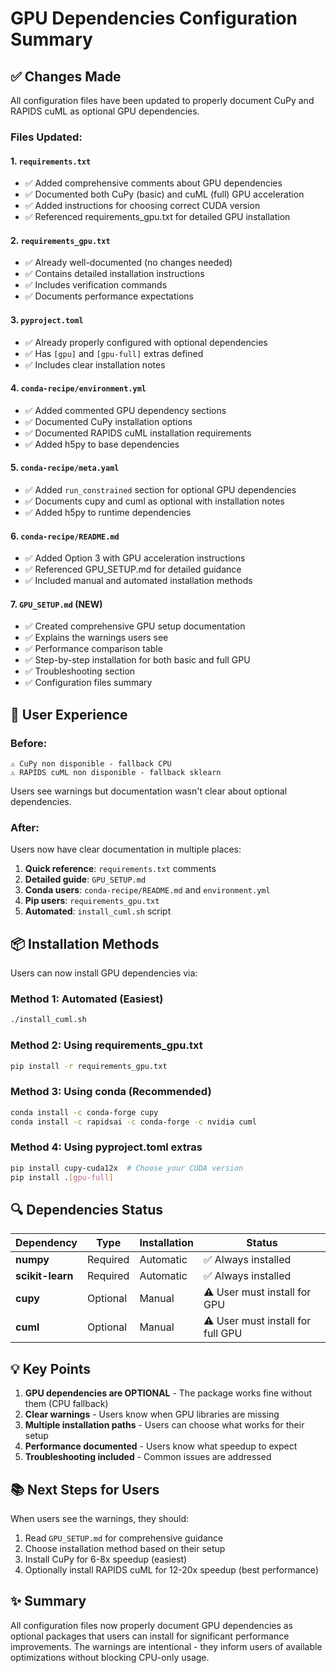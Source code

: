 # GPU Dependencies Configuration Summary

## ✅ Changes Made

All configuration files have been updated to properly document CuPy and RAPIDS cuML as optional GPU dependencies.

### Files Updated:

#### 1. `requirements.txt`
- ✅ Added comprehensive comments about GPU dependencies
- ✅ Documented both CuPy (basic) and cuML (full) GPU acceleration
- ✅ Added instructions for choosing correct CUDA version
- ✅ Referenced requirements_gpu.txt for detailed GPU installation

#### 2. `requirements_gpu.txt`
- ✅ Already well-documented (no changes needed)
- ✅ Contains detailed installation instructions
- ✅ Includes verification commands
- ✅ Documents performance expectations

#### 3. `pyproject.toml`
- ✅ Already properly configured with optional dependencies
- ✅ Has `[gpu]` and `[gpu-full]` extras defined
- ✅ Includes clear installation notes

#### 4. `conda-recipe/environment.yml`
- ✅ Added commented GPU dependency sections
- ✅ Documented CuPy installation options
- ✅ Documented RAPIDS cuML installation requirements
- ✅ Added h5py to base dependencies

#### 5. `conda-recipe/meta.yaml`
- ✅ Added `run_constrained` section for optional GPU dependencies
- ✅ Documents cupy and cuml as optional with installation notes
- ✅ Added h5py to runtime dependencies

#### 6. `conda-recipe/README.md`
- ✅ Added Option 3 with GPU acceleration instructions
- ✅ Referenced GPU_SETUP.md for detailed guidance
- ✅ Included manual and automated installation methods

#### 7. `GPU_SETUP.md` (NEW)
- ✅ Created comprehensive GPU setup documentation
- ✅ Explains the warnings users see
- ✅ Performance comparison table
- ✅ Step-by-step installation for both basic and full GPU
- ✅ Troubleshooting section
- ✅ Configuration files summary

## 🎯 User Experience

### Before:
```
⚠ CuPy non disponible - fallback CPU
⚠ RAPIDS cuML non disponible - fallback sklearn
```
Users see warnings but documentation wasn't clear about optional dependencies.

### After:
Users now have clear documentation in multiple places:
1. **Quick reference**: `requirements.txt` comments
2. **Detailed guide**: `GPU_SETUP.md`
3. **Conda users**: `conda-recipe/README.md` and `environment.yml`
4. **Pip users**: `requirements_gpu.txt`
5. **Automated**: `install_cuml.sh` script

## 📦 Installation Methods

Users can now install GPU dependencies via:

### Method 1: Automated (Easiest)
```bash
./install_cuml.sh
```

### Method 2: Using requirements_gpu.txt
```bash
pip install -r requirements_gpu.txt
```

### Method 3: Using conda (Recommended)
```bash
conda install -c conda-forge cupy
conda install -c rapidsai -c conda-forge -c nvidia cuml
```

### Method 4: Using pyproject.toml extras
```bash
pip install cupy-cuda12x  # Choose your CUDA version
pip install .[gpu-full]
```

## 🔍 Dependencies Status

| Dependency | Type | Installation | Status |
|------------|------|--------------|--------|
| **numpy** | Required | Automatic | ✅ Always installed |
| **scikit-learn** | Required | Automatic | ✅ Always installed |
| **cupy** | Optional | Manual | ⚠️ User must install for GPU |
| **cuml** | Optional | Manual | ⚠️ User must install for full GPU |

## 💡 Key Points

1. **GPU dependencies are OPTIONAL** - The package works fine without them (CPU fallback)
2. **Clear warnings** - Users know when GPU libraries are missing
3. **Multiple installation paths** - Users can choose what works for their setup
4. **Performance documented** - Users know what speedup to expect
5. **Troubleshooting included** - Common issues are addressed

## 📚 Next Steps for Users

When users see the warnings, they should:

1. Read `GPU_SETUP.md` for comprehensive guidance
2. Choose installation method based on their setup
3. Install CuPy for 6-8x speedup (easiest)
4. Optionally install RAPIDS cuML for 12-20x speedup (best performance)

## ✨ Summary

All configuration files now properly document GPU dependencies as optional packages that users can install for significant performance improvements. The warnings are intentional - they inform users of available optimizations without blocking CPU-only usage.
